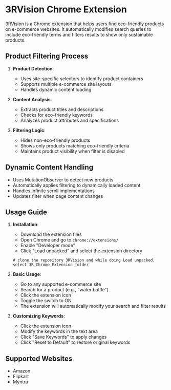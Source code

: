 # 3RVision Chrome Extension

3RVision is a Chrome extension that helps users find eco-friendly products on e-commerce websites. It automatically modifies search queries to include eco-friendly terms and filters results to show only sustainable products.


## Product Filtering Process

1. **Product Detection**:

   - Uses site-specific selectors to identify product containers
   - Supports multiple e-commerce site layouts
   - Handles dynamic content loading

2. **Content Analysis**:

   - Extracts product titles and descriptions
   - Checks for eco-friendly keywords
   - Analyzes product attributes and specifications

3. **Filtering Logic**:
   - Hides non-eco-friendly products
   - Shows only products matching eco-friendly criteria
   - Maintains product visibility when filter is disabled

## Dynamic Content Handling

- Uses MutationObserver to detect new products
- Automatically applies filtering to dynamically loaded content
- Handles infinite scroll implementations
- Updates filter when page content changes

## Usage Guide

1. **Installation**:

   - Download the extension files
   - Open Chrome and go to `chrome://extensions/`
   - Enable "Developer mode"
   - Click "Load unpacked" and select the extension directory <br/>
   ```
   # clone the repository 3RVision and while doing Load unpacked, select 3R_Chrome_Extension folder
   ```

2. **Basic Usage**:

   - Go to any supported e-commerce site
   - Search for a product (e.g., "water bottle")
   - Click the extension icon
   - Toggle the switch to ON
   - The extension will automatically modify your search and filter results

3. **Customizing Keywords**:
   - Click the extension icon
   - Modify the keywords in the text area
   - Click "Save Keywords" to apply changes
   - Click "Reset to Default" to restore original keywords

## Supported Websites

- Amazon 
- Flipkart
- Myntra



